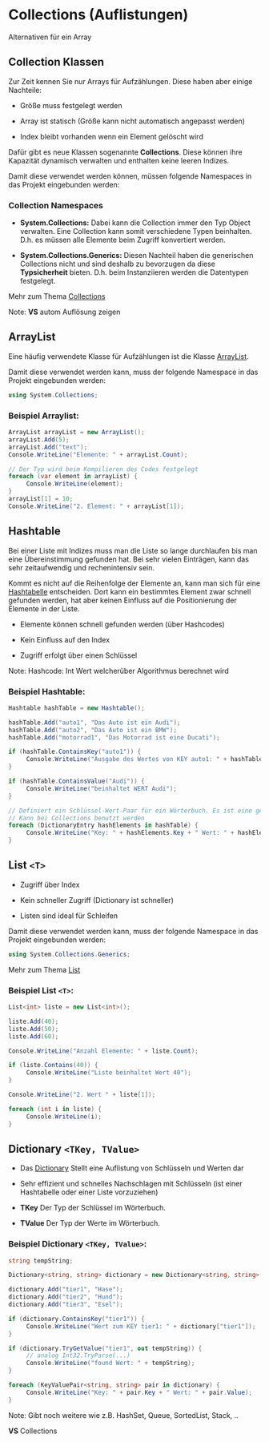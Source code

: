 # Collections (Auflistungen)

Alternativen für ein Array


<!-- .slide: class="left" -->
## Collection Klassen

Zur Zeit kennen Sie nur Arrays für Aufzählungen. Diese haben aber einige
Nachteile:

* Größe muss festgelegt werden

* Array ist statisch (Größe kann nicht automatisch angepasst werden)

* Index bleibt vorhanden wenn ein Element gelöscht wird

Dafür gibt es neue Klassen sogenannte **Collections**. Diese können ihre
Kapazität dynamisch verwalten und enthalten keine leeren Indizes.

Damit diese verwendet werden können, müssen folgende Namespaces in das Projekt
eingebunden werden:


<!-- .slide: class="left" -->
### Collection Namespaces

* **System.Collections:** Dabei kann die Collection immer den Typ Object verwalten. Eine Collection kann somit verschiedene Typen beinhalten. D.h. es müssen alle Elemente beim Zugriff konvertiert werden.

* **System.Collections.Generics:** Diesen Nachteil haben die generischen Collections nicht und sind deshalb zu bevorzugen da diese **Typsicherheit** bieten. D.h. beim Instanziieren werden die Datentypen festgelegt.

Mehr zum Thema [Collections](https://docs.microsoft.com/de-de/dotnet/csharp/programming-guide/concepts/collections)

Note: **VS** autom Auflösung zeigen


<!-- .slide: class="left" -->
## ArrayList

Eine häufig verwendete Klasse für Aufzählungen ist die Klasse [ArrayList](https://docs.microsoft.com/de-de/dotnet/api/system.collections.arraylist?view=netframework-4.7.2).

Damit diese verwendet werden kann, muss der folgende Namespace in das
Projekt eingebunden werden:

```csharp
using System.Collections;
```


<!-- .slide: class="left" -->
### Beispiel Arraylist:

```csharp
ArrayList arrayList = new ArrayList();
arrayList.Add(5);
arrayList.Add("text");
Console.WriteLine("Elemente: " + arrayList.Count);

// Der Typ wird beim Kompilieren des Codes festgelegt
foreach (var element in arrayList) {
     Console.WriteLine(element);
}
arrayList[1] = 10;
Console.WriteLine("2. Element: " + arrayList[1]);
```


<!-- .slide: class="left" -->
## Hashtable

Bei einer Liste mit Indizes muss man die Liste so lange durchlaufen bis
man eine Übereinstimmung gefunden hat. Bei sehr vielen Einträgen, kann
das sehr zeitaufwendig und rechenintensiv sein.

Kommt es nicht auf die Reihenfolge der Elemente an, kann man sich für
eine [Hashtabelle](https://docs.microsoft.com/de-de/dotnet/api/system.collections.hashtable?view=netframework-4.7.2) entscheiden. Dort kann ein bestimmtes Element zwar
schnell gefunden werden, hat aber keinen Einfluss auf die Positionierung
der Elemente in der Liste.

* Elemente können schnell gefunden werden (über Hashcodes)

* Kein Einfluss auf den Index

* Zugriff erfolgt über einen Schlüssel

Note: Hashcode: Int Wert welcherüber Algorithmus berechnet wird


<!-- .slide: class="left" -->
### Beispiel Hashtable:

```csharp
Hashtable hashTable = new Hashtable();

hashTable.Add("auto1", "Das Auto ist ein Audi");
hashTable.Add("auto2", "Das Auto ist ein BMW");
hashTable.Add("motorrad1", "Das Motorrad ist eine Ducati");

if (hashTable.ContainsKey("auto1")) {
     Console.WriteLine("Ausgabe des Wertes von KEY auto1: " + hashTable["auto1"]);
}

if (hashTable.ContainsValue("Audi")) {
     Console.WriteLine("beinhaltet WERT Audi");
}

// Definiert ein Schlüssel-Wert-Paar für ein Wörterbuch. Es ist eine generische Struktur mit 2 Werten. 
// Kann bei Collections benutzt werden
foreach (DictionaryEntry hashElements in hashTable) {
     Console.WriteLine("Key: " + hashElements.Key + " Wert: " + hashElements.Value);
}
```


<!-- .slide: class="left" -->
## List `<T>`

* Zugriff über Index

* Kein schneller Zugriff (Dictionary ist schneller)

* Listen sind ideal für Schleifen

Damit diese verwendet werden kann, muss der folgende Namespace in das
Projekt eingebunden werden:

```csharp
using System.Collections.Generics;
```

Mehr zum Thema [List](https://docs.microsoft.com/de-de/dotnet/api/system.collections.generic.list-1?view=netframework-4.7.2)


<!-- .slide: class="left" -->
### Beispiel List `<T>`:

```csharp
List<int> liste = new List<int>();

liste.Add(40);
liste.Add(50);
liste.Add(60);

Console.WriteLine("Anzahl Elemente: " + liste.Count);

if (liste.Contains(40)) {
     Console.WriteLine("Liste beinhaltet Wert 40");
}

Console.WriteLine("2. Wert " + liste[1]);

foreach (int i in liste) {
     Console.WriteLine(i);
}
```


<!-- .slide: class="left" -->
## Dictionary `<TKey, TValue>`

* Das [Dictionary](https://docs.microsoft.com/de-de/dotnet/api/system.collections.generic.dictionary-2?view=netframework-4.7.2) Stellt eine Auflistung von Schlüsseln und Werten dar

* Sehr effizient und schnelles Nachschlagen mit Schlüsseln (ist einer Hashtabelle oder einer Liste vorzuziehen)

* **TKey** Der Typ der Schlüssel im Wörterbuch.

* **TValue** Der Typ der Werte im Wörterbuch.


<!-- .slide: class="left" -->
### Beispiel Dictionary `<TKey, TValue>`:

```csharp
string tempString;

Dictionary<string, string> dictionary = new Dictionary<string, string>();

dictionary.Add("tier1", "Hase");
dictionary.Add("tier2", "Hund");
dictionary.Add("tier3", "Esel");

if (dictionary.ContainsKey("tier1")) {
     Console.WriteLine("Wert zum KEY tier1: " + dictionary["tier1"]);
}

if (dictionary.TryGetValue("tier1", out tempString)) {
     // analog Int32.TryParse(...)
     Console.WriteLine("found Wert: " + tempString);
}

foreach (KeyValuePair<string, string> pair in dictionary) {
     Console.WriteLine("Key: " + pair.Key + " Wert: " + pair.Value);
}
```

Note: Gibt noch weitere wie z.B. HashSet, Queue, SortedList, Stack, ..

**VS** Collections